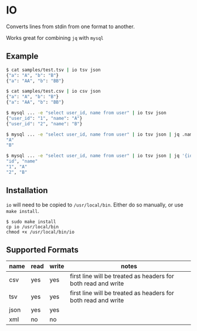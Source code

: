 # IO

Converts lines from stdin from one format to another.

Works great for combining `jq` with `mysql`

## Example

```bash
$ cat samples/test.tsv | io tsv json
{"a": "A", "b": "B"}
{"a": "AA", "b": "BB"}

$ cat samples/test.csv | io csv json
{"a": "A", "b": "B"}
{"a": "AA", "b": "BB"}

$ mysql ... -e "select user_id, name from user" | io tsv json
{"user_id": "1", "name": "A"}
{"user_id": "2", "name": "B"}

$ mysql ... -e "select user_id, name from user" | io tsv json | jq .name
"A"
"B"

$ mysql ... -e "select user_id, name from user" | io tsv json | jq '{id:.user_id, name}' | io json csv
"id", "name"
"1", "A"
"2", "B"
```

## Installation

`io` will need to be copied to `/usr/local/bin`. Either do so manually, or use `make install`.

```
$ sudo make install
cp io /usr/local/bin
chmod +x /usr/local/bin/io
```

## Supported Formats

| name | read | write | notes |
|---|---|---|---|
| csv | yes | yes | first line will be treated as headers for both read and write
| tsv | yes | yes | first line will be treated as headers for both read and write
| json | yes | yes |
| xml | no | no | 

